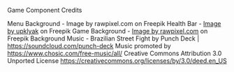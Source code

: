 Game Component Credits

Menu Background - Image by rawpixel.com on Freepik
Health Bar - <a href="https://www.freepik.com/free-vector/game-ui-loading-progress-bars-cartoon-vector-set_28759686.htm#page=2&query=game%20health%20bar&position=0&from_view=keyword&track=ais">Image by upklyak</a> on Freepik
Game Background - <a href="https://www.freepik.com/free-vector/pink-grid-neon-patterned-background_14547837.htm#from_view=detail_alsolike">Image by rawpixel.com</a> on Freepik
Background Music - Brazilian Street Fight by Punch Deck | https://soundcloud.com/punch-deck
Music promoted by https://www.chosic.com/free-music/all/
Creative Commons Attribution 3.0 Unported License
https://creativecommons.org/licenses/by/3.0/deed.en_US 
